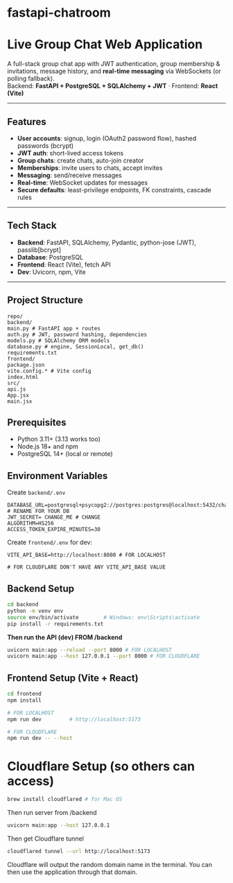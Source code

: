 # fastapi-chatroom

# Live Group Chat Web Application

A full-stack group chat app with JWT authentication, group membership & invitations, message history, and **real-time messaging** via WebSockets (or polling fallback).  
Backend: **FastAPI + PostgreSQL + SQLAlchemy + JWT** · Frontend: **React (Vite)**

---

## Features

- **User accounts**: signup, login (OAuth2 password flow), hashed passwords (bcrypt)  
- **JWT auth**: short-lived access tokens  
- **Group chats**: create chats, auto-join creator  
- **Memberships**: invite users to chats, accept invites  
- **Messaging**: send/receive messages
- **Real-time**: WebSocket updates for messages  
- **Secure defaults**: least-privilege endpoints, FK constraints, cascade rules  

---

## Tech Stack

- **Backend**: FastAPI, SQLAlchemy, Pydantic, python-jose (JWT), passlib[bcrypt]  
- **Database**: PostgreSQL  
- **Frontend**: React (Vite), fetch API  
- **Dev**: Uvicorn, npm, Vite  

---

## Project Structure
```
repo/
backend/
main.py # FastAPI app + routes
auth.py # JWT, password hashing, dependencies
models.py # SQLAlchemy ORM models
database.py # engine, SessionLocal, get_db()
requirements.txt
frontend/
package.json
vite.config.* # Vite config
index.html
src/
api.js
App.jsx
main.jsx
```

## Prerequisites

- Python 3.11+ (3.13 works too)  
- Node.js 18+ and npm  
- PostgreSQL 14+ (local or remote)

## Environment Variables

Create `backend/.env`

```env
DATABASE_URL=postgresql+psycopg2://postgres:postgres@localhost:5432/chatapp # RENAME FOR YOUR DB
JWT_SECRET= CHANGE_ME # CHANGE
ALGORITHM=HS256
ACCESS_TOKEN_EXPIRE_MINUTES=30
```

Create `frontend/.env` for dev:

```env
VITE_API_BASE=http://localhost:8000 # FOR LOCALHOST

# FOR CLOUDFLARE DON'T HAVE ANY VITE_API_BASE VALUE
```

## Backend Setup

```bash
cd backend
python -m venv env
source env/bin/activate        # Windows: env\Scripts\activate
pip install -r requirements.txt
```
**Then run the API (dev) FROM /backend**
```bash
uvicorn main:app --reload --port 8000 # FOR LOCALHOST
uvicorn main:app --host 127.0.0.1 --port 8000 # FOR CLOUDFLARE
```
## Frontend Setup (Vite + React)

```bash
cd frontend
npm install

# FOR LOCALHOST
npm run dev         # http://localhost:5173

# FOR CLOUDFLARE
npm run dev -- --host
```

# Cloudflare Setup (so others can access)

```bash
brew install cloudflared # for Mac OS
```

Then run server from /backend
```bash
uvicorn main:app --host 127.0.0.1
```

Then get Cloudflare tunnel
```bash
cloudflared tunnel --url http://localhost:5173
```

Cloudflare will output the random domain name in the terminal. You can then use the application through that domain.
